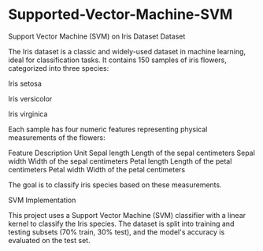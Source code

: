 # Supported-Vector-Machine-SVM
Support Vector Machine (SVM) on Iris Dataset
Dataset 

The Iris dataset is a classic and widely-used dataset in machine learning, ideal for classification tasks. It contains 150 samples of iris flowers, categorized into three species:

Iris setosa

Iris versicolor

Iris virginica

Each sample has four numeric features representing physical measurements of the flowers:

Feature	Description	Unit
Sepal length	Length of the sepal	centimeters
Sepal width	Width of the sepal	centimeters
Petal length	Length of the petal	centimeters
Petal width	Width of the petal	centimeters

The goal is to classify iris species based on these measurements.

SVM Implementation

This project uses a Support Vector Machine (SVM) classifier with a linear kernel to classify the Iris species. The dataset is split into training and testing subsets (70% train, 30% test), and the model's accuracy is evaluated on the test set.
